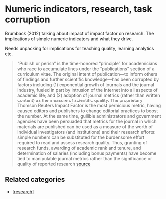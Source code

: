 # Numeric indicators, research, task corruption

 Brumback (2012) talking about impact of impact factor on research. The implications of simple numeric indicators and what they drive.

Needs unpacking for implications for teaching quality, learning analytics etc.

> “Publish or perish” is the time-honored “principle” for academicians who race to accumulate lines under the “publications” section of a curriculum vitae. The original intent of publication—to inform others of findings and further scientific knowledge—has been corrupted by factors including (1) exponential growth of journals and the journal industry, fueled in part by intrusion of the Internet into all aspects of academic life; and (2) adoption of journal metrics (rather than written content) as the measure of scientific quality. The proprietary Thomson Reuters Impact Factor is the most pernicious metric, having caused editors and publishers to change editorial practices to boost the number. At the same time, gullible administrators and government agencies have been persuaded that metrics for the journal in which materials are published can be used as a measure of the worth of individual investigators (and institutions) and their research efforts: simple numbers can be substituted for the burdensome effort required to read and assess research quality. Thus, granting of research funds, awarding of academic rank and tenure, and determination of salaries (including bonus payments) have become tied to manipulable journal metrics rather than the significance or quality of reported research [source](http://journals.sagepub.com/doi/abs/10.1177/0883073812465014)

## Related categories

- [[research]]



[//begin]: # "Autogenerated link references for markdown compatibility"
[research]: ../research "Research"
[//end]: # "Autogenerated link references"